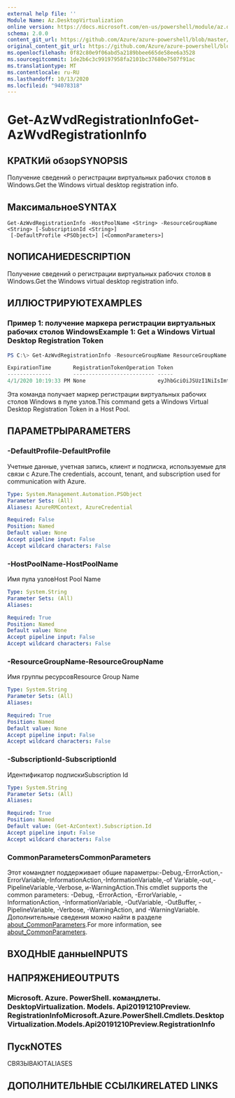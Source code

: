 ```yaml
---
external help file: ''
Module Name: Az.DesktopVirtualization
online version: https://docs.microsoft.com/en-us/powershell/module/az.desktopvirtualization/get-azwvdregistrationinfo
schema: 2.0.0
content_git_url: https://github.com/Azure/azure-powershell/blob/master/src/DesktopVirtualization/help/Get-AzWvdRegistrationInfo.md
original_content_git_url: https://github.com/Azure/azure-powershell/blob/master/src/DesktopVirtualization/help/Get-AzWvdRegistrationInfo.md
ms.openlocfilehash: 0f82c80e9f06abd5a2189bbee665de58ee6a3528
ms.sourcegitcommit: 1de2b6c3c99197958fa2101bc37680e7507f91ac
ms.translationtype: MT
ms.contentlocale: ru-RU
ms.lasthandoff: 10/13/2020
ms.locfileid: "94078318"
---
```

# <span data-ttu-id="5c2bd-101">Get-AzWvdRegistrationInfo</span><span class="sxs-lookup"><span data-stu-id="5c2bd-101">Get-AzWvdRegistrationInfo</span></span>

## <span data-ttu-id="5c2bd-102">КРАТКИй обзор</span><span class="sxs-lookup"><span data-stu-id="5c2bd-102">SYNOPSIS</span></span>
<span data-ttu-id="5c2bd-103">Получение сведений о регистрации виртуальных рабочих столов в Windows.</span><span class="sxs-lookup"><span data-stu-id="5c2bd-103">Get the Windows virtual desktop registration info.</span></span>

## <span data-ttu-id="5c2bd-104">Максимальное</span><span class="sxs-lookup"><span data-stu-id="5c2bd-104">SYNTAX</span></span>

```
Get-AzWvdRegistrationInfo -HostPoolName <String> -ResourceGroupName <String> [-SubscriptionId <String>]
 [-DefaultProfile <PSObject>] [<CommonParameters>]
```

## <span data-ttu-id="5c2bd-105">NОПИСАНИЕ</span><span class="sxs-lookup"><span data-stu-id="5c2bd-105">DESCRIPTION</span></span>
<span data-ttu-id="5c2bd-106">Получение сведений о регистрации виртуальных рабочих столов в Windows.</span><span class="sxs-lookup"><span data-stu-id="5c2bd-106">Get the Windows virtual desktop registration info.</span></span>

## <span data-ttu-id="5c2bd-107">ИЛЛЮСТРИРУЮТ</span><span class="sxs-lookup"><span data-stu-id="5c2bd-107">EXAMPLES</span></span>

### <span data-ttu-id="5c2bd-108">Пример 1: получение маркера регистрации виртуальных рабочих столов Windows</span><span class="sxs-lookup"><span data-stu-id="5c2bd-108">Example 1: Get a Windows Virtual Desktop Registration Token</span></span>
```powershell
PS C:\> Get-AzWvdRegistrationInfo -ResourceGroupName ResourceGroupName -HostPoolName HostPoolName

ExpirationTime       RegistrationTokenOperation Token
--------------       -------------------------- -----
4/1/2020 10:19:33 PM None                       eyJhbGciOiJSUzI1NiIsImtpZCI6IkMyRjU1RUYxNzg0MEFCNzkzMDk2RUYzRjdEMkNBRDk0NThGNDhEOTQiLCJ0eXAiOiJKV1QifQ.eyJSZWdpc3RyYXRpb25JZCI6IjU5NGJjZWUwLTk5MjQtNDg3ZC1iOW...
```

<span data-ttu-id="5c2bd-109">Эта команда получает маркер регистрации виртуальных рабочих столов Windows в пуле узлов.</span><span class="sxs-lookup"><span data-stu-id="5c2bd-109">This command gets a Windows Virtual Desktop Registration Token in a Host Pool.</span></span>

## <span data-ttu-id="5c2bd-110">ПАРАМЕТРЫ</span><span class="sxs-lookup"><span data-stu-id="5c2bd-110">PARAMETERS</span></span>

### <span data-ttu-id="5c2bd-111">-DefaultProfile</span><span class="sxs-lookup"><span data-stu-id="5c2bd-111">-DefaultProfile</span></span>
<span data-ttu-id="5c2bd-112">Учетные данные, учетная запись, клиент и подписка, используемые для связи с Azure.</span><span class="sxs-lookup"><span data-stu-id="5c2bd-112">The credentials, account, tenant, and subscription used for communication with Azure.</span></span>

```yaml
Type: System.Management.Automation.PSObject
Parameter Sets: (All)
Aliases: AzureRMContext, AzureCredential

Required: False
Position: Named
Default value: None
Accept pipeline input: False
Accept wildcard characters: False
```

### <span data-ttu-id="5c2bd-113">-HostPoolName</span><span class="sxs-lookup"><span data-stu-id="5c2bd-113">-HostPoolName</span></span>
<span data-ttu-id="5c2bd-114">Имя пула узлов</span><span class="sxs-lookup"><span data-stu-id="5c2bd-114">Host Pool Name</span></span>

```yaml
Type: System.String
Parameter Sets: (All)
Aliases:

Required: True
Position: Named
Default value: None
Accept pipeline input: False
Accept wildcard characters: False
```

### <span data-ttu-id="5c2bd-115">-ResourceGroupName</span><span class="sxs-lookup"><span data-stu-id="5c2bd-115">-ResourceGroupName</span></span>
<span data-ttu-id="5c2bd-116">Имя группы ресурсов</span><span class="sxs-lookup"><span data-stu-id="5c2bd-116">Resource Group Name</span></span>

```yaml
Type: System.String
Parameter Sets: (All)
Aliases:

Required: True
Position: Named
Default value: None
Accept pipeline input: False
Accept wildcard characters: False
```

### <span data-ttu-id="5c2bd-117">-SubscriptionId</span><span class="sxs-lookup"><span data-stu-id="5c2bd-117">-SubscriptionId</span></span>
<span data-ttu-id="5c2bd-118">Идентификатор подписки</span><span class="sxs-lookup"><span data-stu-id="5c2bd-118">Subscription Id</span></span>

```yaml
Type: System.String
Parameter Sets: (All)
Aliases:

Required: True
Position: Named
Default value: (Get-AzContext).Subscription.Id
Accept pipeline input: False
Accept wildcard characters: False
```

### <span data-ttu-id="5c2bd-119">CommonParameters</span><span class="sxs-lookup"><span data-stu-id="5c2bd-119">CommonParameters</span></span>
<span data-ttu-id="5c2bd-120">Этот командлет поддерживает общие параметры:-Debug,-ErrorAction,-ErrorVariable,-InformationAction,-InformationVariable,-of Variable,-out,-PipelineVariable,-Verbose, и-WarningAction.</span><span class="sxs-lookup"><span data-stu-id="5c2bd-120">This cmdlet supports the common parameters: -Debug, -ErrorAction, -ErrorVariable, -InformationAction, -InformationVariable, -OutVariable, -OutBuffer, -PipelineVariable, -Verbose, -WarningAction, and -WarningVariable.</span></span> <span data-ttu-id="5c2bd-121">Дополнительные сведения можно найти в разделе [about_CommonParameters](http://go.microsoft.com/fwlink/?LinkID=113216).</span><span class="sxs-lookup"><span data-stu-id="5c2bd-121">For more information, see [about_CommonParameters](http://go.microsoft.com/fwlink/?LinkID=113216).</span></span>

## <span data-ttu-id="5c2bd-122">ВХОДНЫЕ данные</span><span class="sxs-lookup"><span data-stu-id="5c2bd-122">INPUTS</span></span>

## <span data-ttu-id="5c2bd-123">НАПРЯЖЕНИЕ</span><span class="sxs-lookup"><span data-stu-id="5c2bd-123">OUTPUTS</span></span>

### <span data-ttu-id="5c2bd-124">Microsoft. Azure. PowerShell. командлеты. DesktopVirtualization. Models. Api20191210Preview. RegistrationInfo</span><span class="sxs-lookup"><span data-stu-id="5c2bd-124">Microsoft.Azure.PowerShell.Cmdlets.DesktopVirtualization.Models.Api20191210Preview.RegistrationInfo</span></span>

## <span data-ttu-id="5c2bd-125">Пуск</span><span class="sxs-lookup"><span data-stu-id="5c2bd-125">NOTES</span></span>

<span data-ttu-id="5c2bd-126">СВЯЗЫВАЮТ</span><span class="sxs-lookup"><span data-stu-id="5c2bd-126">ALIASES</span></span>

## <span data-ttu-id="5c2bd-127">ДОПОЛНИТЕЛЬНЫЕ ССЫЛКИ</span><span class="sxs-lookup"><span data-stu-id="5c2bd-127">RELATED LINKS</span></span>

